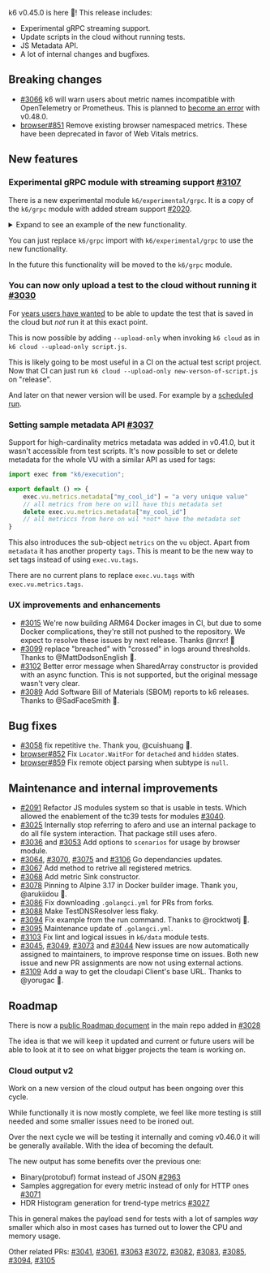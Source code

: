 k6 v0.45.0 is here 🎉! This release includes:

- Experimental gRPC streaming support.
- Update scripts in the cloud without running tests.
- JS Metadata API.
- A lot of internal changes and bugfixes.

## Breaking changes

* [#3066](https://github.com/grafana/k6/pull/3066) k6 will warn users about metric names incompatible with OpenTelemetry or Prometheus. This is planned to [become an error](https://github.com/grafana/k6/issues/3065) with v0.48.0.
* [browser#851](https://github.com/grafana/xk6-browser/pull/851) Remove existing browser namespaced metrics. These have been deprecated in favor of Web Vitals metrics.

## New features

### Experimental gRPC module with streaming support [#3107](https://github.com/grafana/k6/pull/3107)

There is a new experimental module `k6/experimental/grpc`. It is a copy of the `k6/grpc` module with added stream support [#2020](https://github.com/grafana/k6/issues/2020). 


<details>
<summary> Expand to see an example of the new functionality.</summary>

This example shows server streaming:

```javascript
import { Client, Stream } from 'k6/experimental/grpc';
import { sleep } from 'k6';

const COORD_FACTOR = 1e7;
// to run this sample, you need to start the grpc server first.
// to start the grpc server, run the following command in k6 repository's root:
// go run -mod=mod examples/grpc_server/*.go
// (golang should be installed)
const GRPC_ADDR = __ENV.GRPC_ADDR || '127.0.0.1:10000';
const GRPC_PROTO_PATH = __ENV.GRPC_PROTO_PATH || '../../grpc_server/route_guide.proto';

let client = new Client();

client.load([], GRPC_PROTO_PATH);

export default () => {
  client.connect(GRPC_ADDR, { plaintext: true });

  const stream = new Stream(client, 'main.FeatureExplorer/ListFeatures', null);

  stream.on('data', function (feature) {
    console.log(
      'Found feature called "' +
        feature.name +
        '" at ' +
        feature.location.latitude / COORD_FACTOR +
        ', ' +
        feature.location.longitude / COORD_FACTOR
    );
  });

  stream.on('end', function () {
    // The server has finished sending
    client.close();
    console.log('All done');
  });

  stream.on('error', function (e) {
    // An error has occurred and the stream has been closed.
    console.log('Error: ' + JSON.stringify(e));
  });

  // send a message to the server
  stream.write({
    lo: {
      latitude: 400000000,
      longitude: -750000000,
    },
    hi: {
      latitude: 420000000,
      longitude: -730000000,
    },
  });

  sleep(0.5);
};
```
</details>

You can just replace `k6/grpc` import with `k6/experimental/grpc` to use the new functionality.

In the future this functionality will be moved to the `k6/grpc` module.

### You can now only upload a test to the cloud without running it [#3030](https://github.com/grafana/k6/pull/3030)

For [years users have wanted](https://github.com/grafana/k6-cloud-feature-requests/issues/22) to be able to update the test that is saved in the cloud but *not* run it at this exact point.

This is now possible by adding `--upload-only` when invoking `k6 cloud` as in `k6 cloud --upload-only script.js`.

This is likely going to be most useful in a CI on the actual test script project. Now that CI can just run `k6 cloud --upload-only new-verson-of-script.js` on "release".

And later on that newer version will be used. For example by a [scheduled run](https://k6.io/docs/cloud/manage/scheduled-tests/). 

### Setting sample metadata API [#3037](https://github.com/grafana/k6/pull/3037)

Support for high-cardinality metrics metadata was added in v0.41.0, but it wasn't accessible from test scripts. It's now possible to set or delete metadata for the whole VU with a similar API as used for tags:
```javascript
import exec from "k6/execution";

export default () => {
    exec.vu.metrics.metadata["my_cool_id"] = "a very unique value"
    // all metrics from here on will have this metadata set
    delete exec.vu.metrics.metadata["my_cool_id"]
    // all metriccs from here on wil *not* have the metadata set
}
```

This also introduces the sub-object `metrics` on the `vu` object.
Apart from `metadata` it has another property `tags`. This is meant to be the new way to set tags instead of using `exec.vu.tags`. 

There are no current plans to replace `exec.vu.tags` with `exec.vu.metrics.tags`.

### UX improvements and enhancements

- [#3015](https://github.com/grafana/k6/pull/3015) We're now building ARM64 Docker images in CI, but due to some Docker complications, they're still not pushed to the repository. We expect to resolve these issues by next release. Thanks @nrxr! 🙇
- [#3099](https://github.com/grafana/k6/pull/3099) replace "breached" with "crossed" in logs around thresholds. Thanks to @MattDodsonEnglish 🙇.
- [#3102](https://github.com/grafana/k6/pull/3102) Better error message when SharedArray constructor is provided with an async function. This is not supported, but the original message wasn't very clear.
- [#3089](https://github.com/grafana/k6/pull/3089) Add Software Bill of Materials (SBOM) reports to k6 releases. Thanks to @SadFaceSmith 🙇.

## Bug fixes

* [#3058](https://github.com/grafana/k6/pull/3058) fix repetitive `the`. Thank you, @cuishuang 🙇.
* [browser#852](https://github.com/grafana/xk6-browser/pull/852) Fix `Locator.WaitFor` for `detached` and `hidden` states.
* [browser#859](https://github.com/grafana/xk6-browser/pull/859) Fix remote object parsing when subtype is `null`.

## Maintenance and internal improvements

- [#2091](https://github.com/grafana/k6/pull/2991) Refactor JS modules system so that is usable in tests. Which allowed the enablement of the tc39 tests for modules [#3040](https://github.com/grafana/k6/pull/3040).
- [#3025](https://github.com/grafana/k6/pull/3025) Internally stop referring to afero and use an internal package to do all file system interaction. That package still uses afero.
- [#3036](https://github.com/grafana/k6/pull/3036) and [#3053](https://github.com/grafana/k6/pull/3053) Add options to `scenarios` for usage by browser module. 
- [#3064](https://github.com/grafana/k6/pull/3064), [#3070](https://github.com/grafana/k6/pull/3070),  [#3075](https://github.com/grafana/k6/pull/3075) and [#3106](https://github.com/grafana/k6/pull/3106) Go dependancies updates. 
- [#3067](https://github.com/grafana/k6/pull/3067) Add method to retrive all registered metrics.
- [#3068](https://github.com/grafana/k6/pull/3068) Add metric Sink constructor.
- [#3078](https://github.com/grafana/k6/pull/3078) Pinning to Alpine 3.17 in Docker builder image. Thank you, @arukiidou 🙇.
- [#3086](https://github.com/grafana/k6/pull/3086) Fix downloading `.golangci.yml` for PRs from forks. 
- [#3088](https://github.com/grafana/k6/pull/3088) Make TestDNSResolver less flaky. 
- [#3094](https://github.com/grafana/k6/pull/3094) Fix example from the run command. Thanks to @rocktwotj 🙇.
- [#3095](https://github.com/grafana/k6/pull/3095) Maintenance update of `.golangci.yml`.
- [#3103](https://github.com/grafana/k6/pull/3103) Fix lint and logical issues in `k6/data` module tests.
- [#3045](https://github.com/grafana/k6/pull/3045), [#3049](https://github.com/grafana/k6/pull/3049), [#3073](https://github.com/grafana/k6/pull/3073) and [#3044](https://github.com/grafana/k6/pull/3044) New issues are now automatically assigned to maintainers, to improve response time on issues. Both new issue and new PR assignments are now not using external actions.
- [#3109](https://github.com/grafana/k6/pull/3109) Add a way to get the cloudapi Client's base URL. Thanks to @yorugac 🙇.
## Roadmap

There is now a [public Roadmap document](https://github.com/grafana/k6/blob/master/ROADMAP.md) in the main repo added in [#3028](https://github.com/grafana/k6/pull/3028)

The idea is that we will keep it updated and current or future users will be able to look at it to see on what bigger projects the team is working on.

### Cloud output v2

Work on a new version of the cloud output has been ongoing over this cycle.

While functionally it is now mostly complete, we feel like more testing is still needed and some smaller issues need to be ironed out.

Over the next cycle we will be testing it internally and coming v0.46.0 it will be generally available. With the idea of becoming the default.

The new output has some benefits over the previous one:
- Binary(protobuf) format instead of JSON [#2963](https://github.com/grafana/k6/pull/2963)
- Samples aggregation for every metric instead of only for HTTP ones [#3071](https://github.com/grafana/k6/pull/3071)
- HDR Histogram generation for trend-type metrics [#3027](https://github.com/grafana/k6/pull/3027)

This in general makes the payload send for tests with a lot of samples *way* smaller which also in most cases has turned out to lower the CPU and memory usage.

 Other related PRs: [#3041](https://github.com/grafana/k6/pull/3041), [#3061](https://github.com/grafana/k6/pull/3061), [#3063](https://github.com/grafana/k6/pull/3063) [#3072](https://github.com/grafana/k6/pull/3072), [#3082](https://github.com/grafana/k6/pull/3082), [#3083](https://github.com/grafana/k6/pull/3083), [#3085](https://github.com/grafana/k6/pull/3085), [#3094](https://github.com/grafana/k6/pull/3098), [#3105](https://github.com/grafana/k6/pull/3105)

